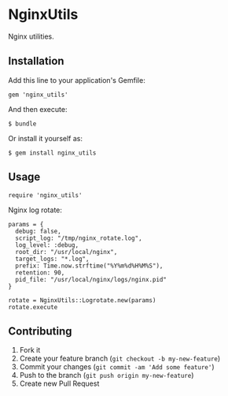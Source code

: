 # NginxUtils

Nginx utilities.

## Installation

Add this line to your application's Gemfile:

    gem 'nginx_utils'

And then execute:

    $ bundle

Or install it yourself as:

    $ gem install nginx_utils

## Usage

```
require 'nginx_utils'
```

Nginx log rotate:

```
params = {
  debug: false,
  script_log: "/tmp/nginx_rotate.log",
  log_level: :debug,
  root_dir: "/usr/local/nginx",
  target_logs: "*.log",
  prefix: Time.now.strftime("%Y%m%d%H%M%S"),
  retention: 90,
  pid_file: "/usr/local/nginx/logs/nginx.pid"  
}

rotate = NginxUtils::Logrotate.new(params)
rotate.execute
```

## Contributing

1. Fork it
2. Create your feature branch (`git checkout -b my-new-feature`)
3. Commit your changes (`git commit -am 'Add some feature'`)
4. Push to the branch (`git push origin my-new-feature`)
5. Create new Pull Request
